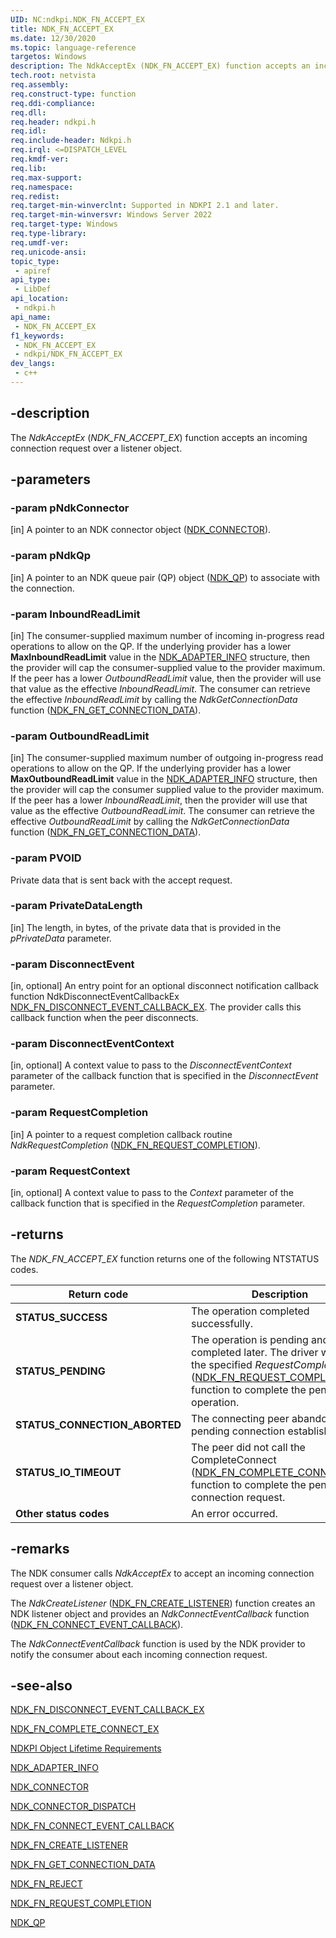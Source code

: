 ```yaml
---
UID: NC:ndkpi.NDK_FN_ACCEPT_EX
title: NDK_FN_ACCEPT_EX
ms.date: 12/30/2020
ms.topic: language-reference
targetos: Windows
description: The NdkAcceptEx (NDK_FN_ACCEPT_EX) function accepts an incoming connection request over a listener object.
tech.root: netvista
req.assembly: 
req.construct-type: function
req.ddi-compliance: 
req.dll: 
req.header: ndkpi.h
req.idl: 
req.include-header: Ndkpi.h
req.irql: <=DISPATCH_LEVEL
req.kmdf-ver: 
req.lib: 
req.max-support: 
req.namespace: 
req.redist: 
req.target-min-winverclnt: Supported in NDKPI 2.1 and later.
req.target-min-winversvr: Windows Server 2022
req.target-type: Windows
req.type-library: 
req.umdf-ver: 
req.unicode-ansi: 
topic_type:
 - apiref
api_type:
 - LibDef
api_location:
 - ndkpi.h
api_name:
 - NDK_FN_ACCEPT_EX
f1_keywords:
 - NDK_FN_ACCEPT_EX
 - ndkpi/NDK_FN_ACCEPT_EX
dev_langs:
 - c++
---
```


## -description

The *NdkAcceptEx* (*NDK_FN_ACCEPT_EX*) function accepts an incoming connection request over a listener object.

## -parameters

### -param pNdkConnector 

[in]
A pointer to an NDK connector object ([NDK_CONNECTOR](./ns-ndkpi-_ndk_connector.md)).

### -param pNdkQp 

[in]
A pointer to an NDK queue pair (QP) object ([NDK_QP](./ns-ndkpi-_ndk_qp.md)) to associate with the connection.

### -param InboundReadLimit 

[in]
The consumer-supplied maximum number of incoming in-progress read operations to allow on the QP. If the underlying provider has a lower **MaxInboundReadLimit** value in the [NDK_ADAPTER_INFO](/windows/win32/api/ndkinfo/ns-ndkinfo-ndk_adapter_info) structure, then the provider will cap the consumer-supplied value to the provider maximum. If the peer has a lower *OutboundReadLimit* value, then the provider will use that value as the effective *InboundReadLimit*. The consumer can retrieve the effective *InboundReadLimit* by calling the *NdkGetConnectionData* function ([NDK_FN_GET_CONNECTION_DATA](./nc-ndkpi-ndk_fn_get_connection_data.md)).

### -param OutboundReadLimit 

[in]
The consumer-supplied maximum number of outgoing in-progress read operations to allow on the QP. If the underlying provider has a lower **MaxOutboundReadLimit** value  in the [NDK_ADAPTER_INFO](/windows/win32/api/ndkinfo/ns-ndkinfo-ndk_adapter_info) structure, then the provider will cap the consumer supplied value to the provider maximum. If the peer has a lower *InboundReadLimit*, then the provider will use that value as the effective *OutboundReadLimit*. The consumer can retrieve the effective *OutboundReadLimit* by calling the *NdkGetConnectionData* function ([NDK_FN_GET_CONNECTION_DATA](./nc-ndkpi-ndk_fn_get_connection_data.md)).

### -param PVOID

Private data that is sent back with the accept request.

### -param PrivateDataLength 

[in]
The length, in bytes, of the private data that is provided in the *pPrivateData* parameter.

### -param DisconnectEvent

[in, optional]
An entry point for an optional disconnect notification callback function NdkDisconnectEventCallbackEx [NDK_FN_DISCONNECT_EVENT_CALLBACK_EX](nc-ndkpi-ndk_fn_disconnect_event_callback_ex.md). The provider calls this callback function when the peer disconnects.

### -param DisconnectEventContext 

[in, optional]
A context value to pass to the *DisconnectEventContext* parameter of the  callback function that is specified in the *DisconnectEvent* parameter.

### -param RequestCompletion 

[in]
A pointer to a request completion callback routine *NdkRequestCompletion* ([NDK_FN_REQUEST_COMPLETION](./nc-ndkpi-ndk_fn_request_completion.md)).

### -param RequestContext 

[in, optional]
A context value to pass to the *Context* parameter of the  callback function that is specified in the *RequestCompletion* parameter.

## -returns

The *NDK_FN_ACCEPT_EX* function returns one of the following NTSTATUS codes.

|Return code|Description|
|--- |--- |
|**STATUS_SUCCESS**|The operation completed successfully.|
|**STATUS_PENDING**|The operation is pending and will be completed later. The driver will call the specified _RequestCompletion_ ([NDK_FN_REQUEST_COMPLETION](./nc-ndkpi-ndk_fn_request_completion.md)) function to complete the pending operation.|
|**STATUS_CONNECTION_ABORTED**|The connecting peer abandoned the pending connection establishment.|
|**STATUS_IO_TIMEOUT**|The peer did not call the CompleteConnect ([NDK_FN_COMPLETE_CONNECT_EX](nc-ndkpi-ndk_fn_complete_connect_ex.md)) function to complete the pending connection request.|
|**Other status codes**|An error occurred.|


## -remarks

The NDK consumer calls *NdkAcceptEx* to accept an incoming connection request over a listener object.

The *NdkCreateListener* ([NDK_FN_CREATE_LISTENER](./nc-ndkpi-ndk_fn_create_listener.md)) function creates an NDK listener object and provides an *NdkConnectEventCallback* function ([NDK_FN_CONNECT_EVENT_CALLBACK](./nc-ndkpi-ndk_fn_connect_event_callback.md)).

The *NdkConnectEventCallback* function is used by the NDK provider to notify the consumer about each incoming connection request.

## -see-also

[NDK_FN_DISCONNECT_EVENT_CALLBACK_EX](nc-ndkpi-ndk_fn_disconnect_event_callback_ex.md)

[NDK_FN_COMPLETE_CONNECT_EX](nc-ndkpi-ndk_fn_complete_connect_ex.md)

[NDKPI Object Lifetime Requirements](/windows-hardware/drivers/network/ndkpi-object-lifetime-requirements)



[NDK_ADAPTER_INFO](/windows/win32/api/ndkinfo/ns-ndkinfo-ndk_adapter_info)



[NDK_CONNECTOR](./ns-ndkpi-_ndk_connector.md)



[NDK_CONNECTOR_DISPATCH](./ns-ndkpi-_ndk_connector_dispatch.md)



[NDK_FN_CONNECT_EVENT_CALLBACK](./nc-ndkpi-ndk_fn_connect_event_callback.md)



[NDK_FN_CREATE_LISTENER](./nc-ndkpi-ndk_fn_create_listener.md)



[NDK_FN_GET_CONNECTION_DATA](./nc-ndkpi-ndk_fn_get_connection_data.md)



[NDK_FN_REJECT](./nc-ndkpi-ndk_fn_reject.md)



[NDK_FN_REQUEST_COMPLETION](./nc-ndkpi-ndk_fn_request_completion.md)



[NDK_QP](./ns-ndkpi-_ndk_qp.md)
